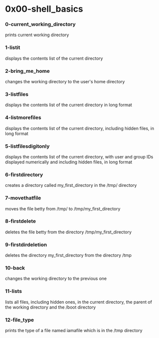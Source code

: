# 0x00-shell_basics

### 0-current_working_directory
prints current working directory

### 1-listit
displays the contents list of the current directory

### 2-bring_me_home
changes the working directory to the user's home directory

### 3-listfiles
displays the contents list of the current directory in long format

### 4-listmorefiles
displays the contents list of the current directory, including hidden
files, in long format

### 5-listfilesdigitonly
displays the contents list of the current directory, with user and group
IDs displayed numerically and including hidden files, in long
format

### 6-firstdirectory
creates a directory called my_first_directory in the /tmp/ directory

### 7-movethatfile
moves the file betty from /tmp/ to /tmp/my_first_directory

### 8-firstdelete
deletes the file betty from the directory /tmp/my_first_directory

### 9-firstdirdeletion
deletes the directory my_first_directory from the directory /tmp

### 10-back
changes the working directory to the previous one

### 11-lists
lists all files, including hidden ones, in the current directory, the parent of the working directory and the /boot directory

### 12-file_type
prints the type of a file named iamafile which is in the /tmp directory
